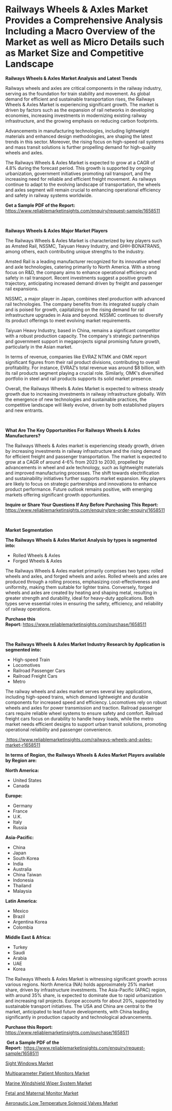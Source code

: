 <p><h1>Railways Wheels & Axles Market Provides a Comprehensive Analysis Including a Macro Overview of the Market as well as Micro Details such as Market Size and Competitive Landscape</h1></p><p><strong>Railways Wheels & Axles Market Analysis and Latest Trends</strong></p>
<p><p>Railways wheels and axles are critical components in the railway industry, serving as the foundation for train stability and movement. As global demand for efficient and sustainable transportation rises, the Railways Wheels & Axles Market is experiencing significant growth. The market is driven by factors such as the expansion of rail networks in developing economies, increasing investments in modernizing existing railway infrastructure, and the growing emphasis on reducing carbon footprints.</p><p>Advancements in manufacturing technologies, including lightweight materials and enhanced design methodologies, are shaping the latest trends in this sector. Moreover, the rising focus on high-speed rail systems and mass transit solutions is further propelling demand for high-quality wheels and axles. </p><p>The Railways Wheels & Axles Market is expected to grow at a CAGR of 4.8% during the forecast period. This growth is supported by ongoing urbanization, government initiatives promoting rail transport, and the increasing need for reliable and efficient freight movement. As railways continue to adapt to the evolving landscape of transportation, the wheels and axles segment will remain crucial to enhancing operational efficiency and safety in railway systems worldwide.</p></p>
<p><strong>Get a Sample PDF of the Report:&nbsp;</strong> <a href="https://www.reliablemarketinsights.com/enquiry/request-sample/1658511?utm_campaign=1337&utm_medium=2&utm_source=Github&utm_content=ia&utm_term=28092024&utm_id=railways-wheels-axles">https://www.reliablemarketinsights.com/enquiry/request-sample/1658511</a></p>
<p>&nbsp;</p>
<p><strong>Railways Wheels & Axles Major Market Players</strong></p>
<p><p>The Railways Wheels & Axles Market is characterized by key players such as Amsted Rail, NSSMC, Taiyuan Heavy Industry, and GHH-BONATRANS, among others, each contributing unique strengths to the industry. </p><p>Amsted Rail is a leading manufacturer recognized for its innovative wheel and axle technologies, catering primarily to North America. With a strong focus on R&D, the company aims to enhance operational efficiency and safety in rail transport. Recent investments suggest a positive growth trajectory, anticipating increased demand driven by freight and passenger rail expansions.</p><p>NSSMC, a major player in Japan, combines steel production with advanced rail technologies. The company benefits from its integrated supply chain and is poised for growth, capitalizing on the rising demand for rail infrastructure upgrades in Asia and beyond. NSSMC continues to diversify its product offerings to meet evolving market requirements.</p><p>Taiyuan Heavy Industry, based in China, remains a significant competitor with a robust production capacity. The company's strategic partnerships and government support in megaprojects signal promising future growth, particularly in the Asian market.</p><p>In terms of revenue, companies like EVRAZ NTMK and OMK report significant figures from their rail product divisions, contributing to overall profitability. For instance, EVRAZ’s total revenue was around $8 billion, with its rail products segment playing a crucial role. Similarly, OMK's diversified portfolio in steel and rail products supports its solid market presence.</p><p>Overall, the Railways Wheels & Axles Market is expected to witness steady growth due to increasing investments in railway infrastructure globally. With the emergence of new technologies and sustainable practices, the competitive landscape will likely evolve, driven by both established players and new entrants.</p></p>
<p>&nbsp;</p>
<p><strong>What Are The Key Opportunities For Railways Wheels & Axles Manufacturers?</strong></p>
<p><p>The Railways Wheels & Axles market is experiencing steady growth, driven by increasing investments in railway infrastructure and the rising demand for efficient freight and passenger transportation. The market is expected to grow at a CAGR of around 4-6% from 2023 to 2030, propelled by advancements in wheel and axle technology, such as lightweight materials and improved manufacturing processes. The shift towards electrification and sustainability initiatives further supports market expansion. Key players are likely to focus on strategic partnerships and innovations to enhance product performance. Future outlook remains positive, with emerging markets offering significant growth opportunities.</p></p>
<p><strong>Inquire or Share Your Questions If Any Before Purchasing This Report:</strong> <a href="https://www.reliablemarketinsights.com/enquiry/pre-order-enquiry/1658511?utm_campaign=1337&utm_medium=2&utm_source=Github&utm_content=ia&utm_term=28092024&utm_id=railways-wheels-axles">https://www.reliablemarketinsights.com/enquiry/pre-order-enquiry/1658511</a></p>
<p>&nbsp;</p>
<p><strong>Market Segmentation</strong></p>
<p><strong>The Railways Wheels & Axles Market Analysis by types is segmented into:</strong></p>
<p><ul><li>Rolled Wheels & Axles</li><li>Forged Wheels & Axles</li></ul></p>
<p><p>The Railways Wheels & Axles market primarily comprises two types: rolled wheels and axles, and forged wheels and axles. Rolled wheels and axles are produced through a rolling process, emphasizing cost-effectiveness and uniformity, making them suitable for lighter trains. Conversely, forged wheels and axles are created by heating and shaping metal, resulting in greater strength and durability, ideal for heavy-duty applications. Both types serve essential roles in ensuring the safety, efficiency, and reliability of railway operations.</p></p>
<p><strong>Purchase this Report:&nbsp;</strong><a href="https://www.reliablemarketinsights.com/purchase/1658511?utm_campaign=1337&utm_medium=2&utm_source=Github&utm_content=ia&utm_term=28092024&utm_id=railways-wheels-axles">https://www.reliablemarketinsights.com/purchase/1658511</a></p>
<p>&nbsp;</p>
<p><strong>The Railways Wheels & Axles Market Industry Research by Application is segmented into:</strong></p>
<p><ul><li>High-speed Train</li><li>Locomotives</li><li>Railroad Passenger Cars</li><li>Railroad Freight Cars</li><li>Metro</li></ul></p>
<p><p>The railway wheels and axles market serves several key applications, including high-speed trains, which demand lightweight and durable components for increased speed and efficiency. Locomotives rely on robust wheels and axles for power transmission and traction. Railroad passenger cars require reliable wheel systems to ensure safety and comfort. Railroad freight cars focus on durability to handle heavy loads, while the metro market needs efficient designs to support urban transit solutions, promoting operational reliability and passenger convenience.</p></p>
<p><a href="https://www.reliablemarketinsights.com/railways-wheels-and-axles-market-r1658511?utm_campaign=1337&utm_medium=2&utm_source=Github&utm_content=ia&utm_term=28092024&utm_id=railways-wheels-axles">&nbsp;https://www.reliablemarketinsights.com/railways-wheels-and-axles-market-r1658511</a></p>
<p><strong>In terms of Region, the Railways Wheels & Axles Market Players available by Region are:</strong></p>
<p>
    <p> <strong> North America: </strong>
        <ul>
            <li>United States</li>
            <li>Canada</li>
        </ul>
        </p> 
    <p> <strong> Europe: </strong>
        <ul>
            <li>Germany</li>
            <li>France</li>
            <li>U.K.</li>
            <li>Italy</li>
            <li>Russia</li>
        </ul>
        </p> 
    <p> <strong> Asia-Pacific: </strong>
        <ul>
            <li>China</li>
            <li>Japan</li>
            <li>South Korea</li>
            <li>India</li>
            <li>Australia</li>
            <li>China Taiwan</li>
            <li>Indonesia</li>
            <li>Thailand</li>
            <li>Malaysia</li>
        </ul>
        </p> 
    <p> <strong> Latin America: </strong>
        <ul>
            <li>Mexico</li>
            <li>Brazil</li>
            <li>Argentina Korea</li>
            <li>Colombia</li>
        </ul>
        </p> 
    <p> <strong> Middle East & Africa: </strong>
        <ul>
            <li>Turkey</li>
            <li>Saudi</li>
            <li>Arabia</li>
            <li>UAE</li>
            <li>Korea</li>
        </ul>
    </p>
    </p>
<p><p>The Railways Wheels & Axles Market is witnessing significant growth across various regions. North America (NA) holds approximately 25% market share, driven by infrastructure investments. The Asia-Pacific (APAC) region, with around 35% share, is expected to dominate due to rapid urbanization and increasing rail projects. Europe accounts for about 20%, supported by sustainable transport initiatives. The USA and China are central to the market, anticipated to lead future developments, with China leading significantly in production capacity and technological advancements.</p></p>
<p><strong>Purchase this Report: </strong><a href="https://www.reliablemarketinsights.com/purchase/1658511?utm_campaign=1337&utm_medium=2&utm_source=Github&utm_content=ia&utm_term=28092024&utm_id=railways-wheels-axles">https://www.reliablemarketinsights.com/purchase/1658511</a></p>
<p>&nbsp;<strong>Get a Sample PDF of the Report:&nbsp;&nbsp;</strong><a href="https://www.reliablemarketinsights.com/enquiry/request-sample/1658511?utm_campaign=1337&utm_medium=2&utm_source=Github&utm_content=ia&utm_term=28092024&utm_id=railways-wheels-axles">https://www.reliablemarketinsights.com/enquiry/request-sample/1658511</a></p>
<p><strong></strong></p>
<p><p><a href="https://issuu.com/reportprime-2/docs/sight-windows-market-size-2030.pptx_ad3fc35e7bf923?utm_campaign=1337&utm_medium=2&utm_source=Github&utm_content=ia&utm_term=28092024&utm_id=railways-wheels-axles">Sight Windows Market</a></p><p><a href="https://www.linkedin.com/pulse/global-multiparameter-patient-monitors-industry-types-applications-abqne?trackingId=5rmuon6mTqanrzKCjzRdaQ%3D%3D&utm_campaign=1337&utm_medium=2&utm_source=Github&utm_content=ia&utm_term=28092024&utm_id=railways-wheels-axles">Multiparameter Patient Monitors Market</a></p><p><a href="https://github.com/Krish2023na/Market-Research-Report-List-6/blob/main/marine-windshield-wiper-system-market.md?utm_campaign=1337&utm_medium=2&utm_source=Github&utm_content=ia&utm_term=28092024&utm_id=railways-wheels-axles">Marine Windshield Wiper System Market</a></p><p><a href="https://www.linkedin.com/pulse/fetal-maternal-monitor-market-trends-analysis-opportunities-ajmye?trackingId=4x7JXCpJQf6qq3XiDK17NA%3D%3D&utm_campaign=1337&utm_medium=2&utm_source=Github&utm_content=ia&utm_term=28092024&utm_id=railways-wheels-axles">Fetal and Maternal Monitor Market</a></p><p><a href="https://issuu.com/reportprime-2/docs/aeronautic-low-temperature-solenoid_919b436ad21ef6?utm_campaign=1337&utm_medium=2&utm_source=Github&utm_content=ia&utm_term=28092024&utm_id=railways-wheels-axles">Aeronautic Low Temperature Solenoid Valves Market</a></p></p>